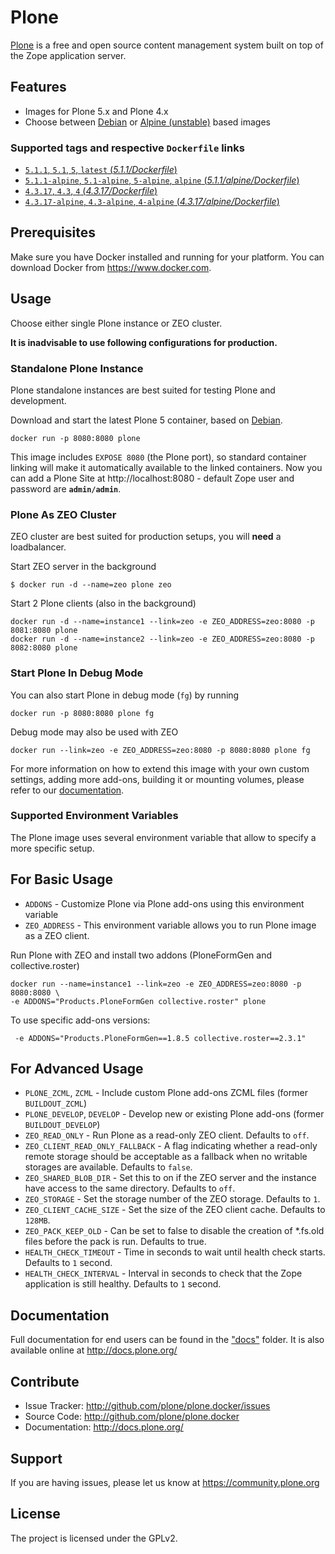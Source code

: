 # Plone

[Plone](https://plone.org) is a free and open source content management system built on top of the Zope application server.


## Features

- Images for Plone 5.x and Plone 4.x
- Choose between [Debian](https://www.debian.org/) or [Alpine (unstable)](http://www.alpinelinux.org/) based images

### Supported tags and respective `Dockerfile` links

- [`5.1.1`, `5.1`, `5`, `latest` (*5.1.1/Dockerfile*)](https://github.com/plone/plone.docker/blob/master/5.1/5.1.1/debian/Dockerfile)
- [`5.1.1-alpine`, `5.1-alpine`, `5-alpine`, `alpine` (*5.1.1/alpine/Dockerfile*)](https://github.com/plone/plone.docker/blob/master/5.1/5.1.1/alpine/Dockerfile)
- [`4.3.17`, `4.3`, `4` (*4.3.17/Dockerfile*)](https://github.com/plone/plone.docker/blob/master/4.3/4.3.17/debian/Dockerfile)
- [`4.3.17-alpine`, `4.3-alpine`, `4-alpine` (*4.3.17/alpine/Dockerfile*)](https://github.com/plone/plone.docker/blob/master/4.3/4.3.17/alpine/Dockerfile)

## Prerequisites

Make sure you have Docker installed and running for your platform. You can download Docker from https://www.docker.com.

## Usage

Choose either single Plone instance or ZEO cluster.

**It is inadvisable to use following configurations for production.**



### Standalone Plone Instance

Plone standalone instances are best suited for testing Plone and development.

Download and start the latest Plone 5 container, based on [Debian](https://www.debian.org/).

```console
docker run -p 8080:8080 plone
```

This image includes `EXPOSE 8080` (the Plone port), so standard container linking will make it automatically available to the linked containers. Now you can add a Plone Site at http://localhost:8080 - default Zope user and password are **`admin/admin`**.

### Plone As ZEO Cluster

ZEO cluster are best suited for production setups, you will **need** a loadbalancer.

Start ZEO server in the background

```console
$ docker run -d --name=zeo plone zeo
```

Start 2 Plone clients (also in the background)

```console
docker run -d --name=instance1 --link=zeo -e ZEO_ADDRESS=zeo:8080 -p 8081:8080 plone
docker run -d --name=instance2 --link=zeo -e ZEO_ADDRESS=zeo:8080 -p 8082:8080 plone
```

### Start Plone In Debug Mode

You can also start Plone in debug mode (`fg`) by running

```console
docker run -p 8080:8080 plone fg
```

Debug mode may also be used with ZEO

```console
docker run --link=zeo -e ZEO_ADDRESS=zeo:8080 -p 8080:8080 plone fg
```

For more information on how to extend this image with your own custom settings, adding more add-ons, building it or mounting volumes, please refer to our [documentation](https://github.com/plone/plone.docker/tree/master/docs).

### Supported Environment Variables

The Plone image uses several environment variable that allow to specify a more specific setup.

## For Basic Usage

* `ADDONS` - Customize Plone via Plone add-ons using this environment variable
* `ZEO_ADDRESS` - This environment variable allows you to run Plone image as a ZEO client.

Run Plone with ZEO and install two addons (PloneFormGen and collective.roster)

```console
docker run --name=instance1 --link=zeo -e ZEO_ADDRESS=zeo:8080 -p 8080:8080 \
-e ADDONS="Products.PloneFormGen collective.roster" plone
```

To use specific add-ons versions:

```console
 -e ADDONS="Products.PloneFormGen==1.8.5 collective.roster==2.3.1"
```

## For Advanced Usage

* `PLONE_ZCML`, `ZCML` - Include custom Plone add-ons ZCML files (former `BUILDOUT_ZCML`)
* `PLONE_DEVELOP`, `DEVELOP` - Develop new or existing Plone add-ons (former `BUILDOUT_DEVELOP`)
* `ZEO_READ_ONLY` - Run Plone as a read-only ZEO client. Defaults to `off`.
* `ZEO_CLIENT_READ_ONLY_FALLBACK` - A flag indicating whether a read-only remote storage should be acceptable as a fallback when no writable storages are available. Defaults to `false`.
* `ZEO_SHARED_BLOB_DIR` - Set this to on if the ZEO server and the instance have access to the same directory. Defaults to `off`.
* `ZEO_STORAGE` - Set the storage number of the ZEO storage. Defaults to `1`.
* `ZEO_CLIENT_CACHE_SIZE` - Set the size of the ZEO client cache. Defaults to `128MB`.
* `ZEO_PACK_KEEP_OLD` - Can be set to false to disable the creation of *.fs.old files before the pack is run. Defaults to true.
* `HEALTH_CHECK_TIMEOUT` - Time in seconds to wait until health check starts. Defaults to `1` second.
* `HEALTH_CHECK_INTERVAL` - Interval in seconds to check that the Zope application is still healthy. Defaults to `1` second.

## Documentation

Full documentation for end users can be found in the ["docs"](https://github.com/plone/plone.docker/tree/master/docs) folder.
It is also available online at http://docs.plone.org/


## Contribute


- Issue Tracker: http://github.com/plone/plone.docker/issues
- Source Code: http://github.com/plone/plone.docker
- Documentation: http://docs.plone.org/

## Support


If you are having issues, please let us know at https://community.plone.org

## License

The project is licensed under the GPLv2.
